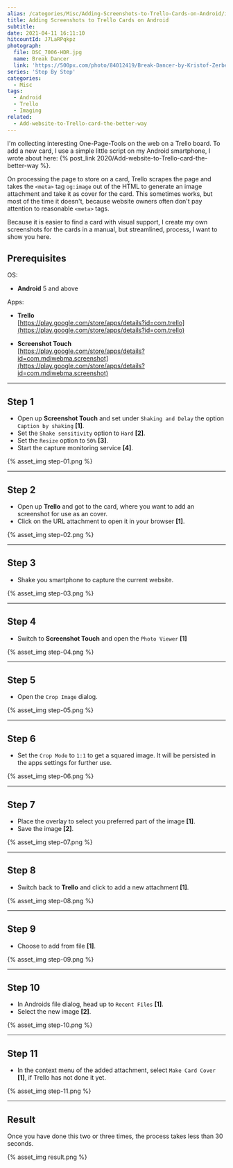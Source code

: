 ```yaml
---
alias: /categories/Misc/Adding-Screenshots-to-Trello-Cards-on-Android/index.html
title: Adding Screenshots to Trello Cards on Android
subtitle:
date: 2021-04-11 16:11:10
hitcountId: J7LaRPqkpz
photograph:
  file: DSC_7006-HDR.jpg
  name: Break Dancer
  link: 'https://500px.com/photo/84012419/Break-Dancer-by-Kristof-Zerbe/'
series: 'Step By Step'
categories:
  - Misc
tags:
  - Android
  - Trello
  - Imaging
related:
  - Add-website-to-Trello-card-the-better-way
---
```

I'm collecting interesting One-Page-Tools on the web on a Trello board. To add a new card, I use a simple little script on my Android smartphone, I wrote about here: {% post_link 2020/Add-website-to-Trello-card-the-better-way %}.

On processing the page to store on a card, Trello scrapes the page and takes the ``<meta>`` tag ``og:image`` out of the HTML to generate an image attachment and take it as cover for the card. This sometimes works, but most of the time it doesn't, because website owners often don't pay attention to reasonable ``<meta>`` tags.

Because it is easier to find a card with visual support, I create my own screenshots for the cards in a manual, but streamlined, process, I want to show you here.

<!-- more -->

## Prerequisites

OS:
* **Android** 5 and above 

Apps:
  * **Trello**  
  [https://play.google.com/store/apps/details?id=com.trello](https://play.google.com/store/apps/details?id=com.trello)  

  * **Screenshot Touch**  
  [https://play.google.com/store/apps/details?id=com.mdiwebma.screenshot](https://play.google.com/store/apps/details?id=com.mdiwebma.screenshot)

---

## Step 1
- Open up **Screenshot Touch** and set under ``Shaking and Delay`` the option ``Caption by shaking`` **[1]**.
- Set the ``Shake sensitivity`` option to ``Hard`` **[2]**.
- Set the ``Resize`` option to ``50%`` **[3]**.
- Start the capture monitoring service **[4]**.  

{% asset_img step-01.png %}

---

## Step 2
- Open up **Trello** and got to the card, where you want to add an screenshot for use as an cover.
- Click on the URL attachment to open it in your browser **[1]**.

{% asset_img step-02.png %}

---

## Step 3
- Shake you smartphone to capture the current website.

{% asset_img step-03.png %}

---

## Step 4
- Switch to **Screenshot Touch** and open the ``Photo Viewer`` **[1]**

{% asset_img step-04.png %}

---

## Step 5
- Open the ``Crop Image`` dialog.

{% asset_img step-05.png %}

---

## Step 6
- Set the ``Crop Mode`` to ``1:1`` to get a squared image. It will be persisted in the apps settings for further use.

{% asset_img step-06.png %}

---

## Step 7
- Place the overlay to select you preferred part of the image **[1]**.
- Save the image **[2]**.

{% asset_img step-07.png %}

---

## Step 8
- Switch back to **Trello** and click to add a new attachment **[1]**.

{% asset_img step-08.png %}

---

## Step 9
- Choose to add from file **[1]**.

{% asset_img step-09.png %}

---

## Step 10
- In Androids file dialog, head up to ``Recent Files`` **[1]**.
- Select the new image **[2]**.

{% asset_img step-10.png %}

---

## Step 11
- In the context menu of the added attachment, select ``Make Card Cover`` **[1]**, if Trello has not done it yet.

{% asset_img step-11.png %}

---

## Result
Once you have done this two or three times, the process takes less than 30 seconds.

{% asset_img result.png %}
